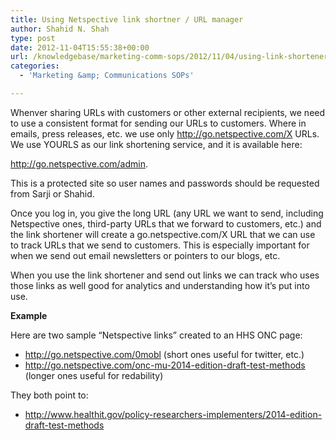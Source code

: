 ```yaml
---
title: Using Netspective link shortner / URL manager
author: Shahid N. Shah
type: post
date: 2012-11-04T15:55:38+00:00
url: /knowledgebase/marketing-comm-sops/2012/11/04/using-link-shortener/
categories:
  - 'Marketing &amp; Communications SOPs'

---
```

Whenver sharing URLs with customers or other external recipients, we need to use a consistent format for sending our URLs to customers. Where in emails, press releases, etc. we use only http://go.netspective.com/X URLs. We use YOURLS as our link shortening service, and it is available here:

<http://go.netspective.com/admin>.

This is a protected site so user names and passwords should be requested from Sarji or Shahid.

Once you log in, you give the long URL (any URL we want to send, including Netspective ones, third-party URLs that we forward to customers, etc.) and the link shortener will create a go.netspective.com/X URL that we can use to track URLs that we send to customers. This is especially important for when we send out email newsletters or pointers to our blogs, etc.

When you use the link shortener and send out links we can track who uses those links as well good for analytics and understanding how it&#8217;s put into use.

**Example**

Here are two sample &#8220;Netspective links&#8221; created to an HHS ONC page:

  * <http://go.netspective.com/0mobl> (short ones useful for twitter, etc.)
  * <http://go.netspective.com/onc-mu-2014-edition-draft-test-methods> (longer ones useful for redability)

They both point to:

  * <http://www.healthit.gov/policy-researchers-implementers/2014-edition-draft-test-methods>
